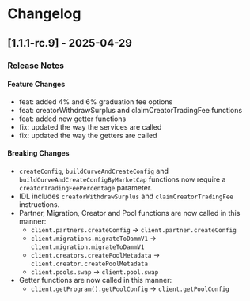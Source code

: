 # Changelog

## [1.1.1-rc.9] - 2025-04-29

### Release Notes

#### Feature Changes

- feat: added 4% and 6% graduation fee options
- feat: creatorWithdrawSurplus and claimCreatorTradingFee functions
- feat: added new getter functions
- fix: updated the way the services are called
- fix: updated the way the getters are called

#### Breaking Changes

- `createConfig`, `buildCurveAndCreateConfig` and `buildCurveAndCreateConfigByMarketCap` functions now require a `creatorTradingFeePercentage` parameter.
- IDL includes `creatorWithdrawSurplus` and `claimCreatorTradingFee` instructions.
- Partner, Migration, Creator and Pool functions are now called in this manner:
    - `client.partners.createConfig` -> `client.partner.createConfig`
    - `client.migrations.migrateToDammV1` -> `client.migration.migrateToDammV1`
    - `client.creators.createPoolMetadata` -> `client.creator.createPoolMetadata`
    - `client.pools.swap` -> `client.pool.swap`
- Getter functions are now called in this manner:
    - `client.getProgram().getPoolConfig` -> `client.getPoolConfig`